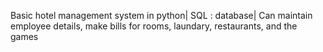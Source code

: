 Basic hotel management system in python|
SQL : database|
Can maintain employee details, make bills for rooms, laundary, restaurants, and the games
